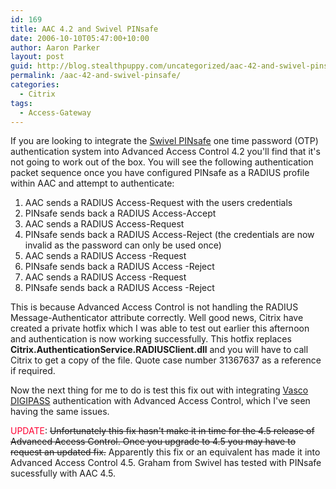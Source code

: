```yaml
---
id: 169
title: AAC 4.2 and Swivel PINsafe
date: 2006-10-10T05:47:00+10:00
author: Aaron Parker
layout: post
guid: http://blog.stealthpuppy.com/uncategorized/aac-42-and-swivel-pinsafe
permalink: /aac-42-and-swivel-pinsafe/
categories:
  - Citrix
tags:
  - Access-Gateway
---
```

If you are looking to integrate the [Swivel PINsafe](http://www.swivelsecure.com/?page=products) one time password (OTP) authentication system into Advanced Access Control 4.2 you'll find that it's not going to work out of the box. You will see the following authentication packet sequence once you have configured PINsafe as a RADIUS profile within AAC and attempt to authenticate:

  1. AAC sends a RADIUS Access-Request with the users credentials
  2. PINsafe sends back a RADIUS Access-Accept
  3. AAC sends a RADIUS Access-Request
  4. PINsafe sends back a RADIUS Access-Reject (the credentials are now invalid as the password can only be used once)
  5. AAC sends a RADIUS Access -Request
  6. PINsafe sends back a RADIUS Access -Reject
  7. AAC sends a RADIUS Access -Request
  8. PINsafe sends back a RADIUS Access -Reject

This is because Advanced Access Control is not handling the RADIUS Message-Authenticator attribute correctly. Well good news, Citrix have created a private hotfix which I was able to test out earlier this afternoon and authentication is now working successfully. This hotfix replaces **Citrix.AuthenticationService.RADIUSClient.dll** and you will have to call Citrix to get a copy of the file. Quote case number 31367637 as a reference if required.

Now the next thing for me to do is test this fix out with integrating [Vasco DIGIPASS](http://www.vasco.com/products/range.html) authentication with Advanced Access Control, which I've seen having the same issues.

<font color="#ff0033">UPDATE</font>: <strike>Unfortunately this fix hasn't make it in time for the 4.5 release of Advanced Access Control. Once you upgrade to 4.5 you may have to request an updated fix.</strike> Apparently this fix or an equivalent has made it into Advanced Access Control 4.5. Graham from Swivel has tested with PINsafe sucessfully with AAC 4.5.